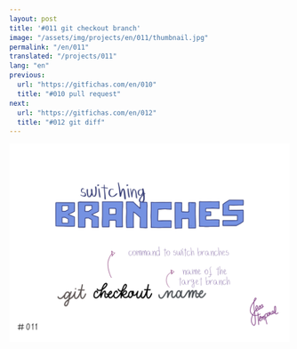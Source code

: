 ```yaml
---
layout: post
title: '#011 git checkout branch'
image: "/assets/img/projects/en/011/thumbnail.jpg"
permalink: "/en/011"
translated: "/projects/011"
lang: "en"
previous:
  url: "https://gitfichas.com/en/010"
  title: "#010 pull request"
next:
  url: "https://gitfichas.com/en/012"
  title: "#012 git diff"
---
```


<img src="/assets/img/projects/en/011/full.jpg">